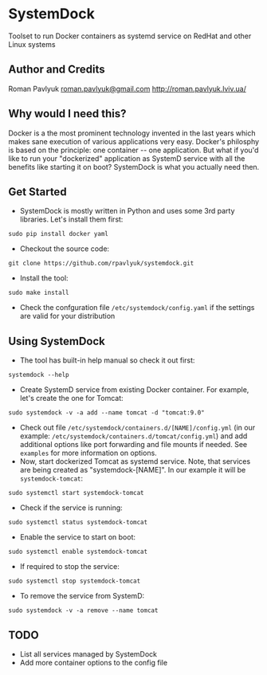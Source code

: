 # SystemDock
Toolset to run Docker containers as systemd service on RedHat and other Linux systems

## Author and Credits
Roman Pavlyuk <roman.pavlyuk@gmail.com>
http://roman.pavlyuk.lviv.ua/

## Why would I need this?
Docker is a the most prominent technology invented in the last years which makes sane execution of various applications very easy. Docker's philosphy is based on the principle: one container -- one application. But what if you'd like to run your "dockerized" application as SystemD service with all the benefits like starting it on boot? SystemDock is what you actually need then.

## Get Started
* SystemDock is mostly written in Python and uses some 3rd party libraries. Let's install them first:
```
sudo pip install docker yaml
```
* Checkout the source code:
```
git clone https://github.com/rpavlyuk/systemdock.git
```
* Install the tool:
```
sudo make install
```
* Check the confguration file ```/etc/systemdock/config.yaml``` if the settings are valid for your distribution

## Using SystemDock
* The tool has built-in help manual so check it out first:
```
systemdock --help
```
* Create SystemD service from existing Docker container. For example, let's create the one for Tomcat:
```
sudo systemdock -v -a add --name tomcat -d "tomcat:9.0"
```
* Check out file ```/etc/systemdock/containers.d/[NAME]/config.yml``` (in our example: ```/etc/systemdock/containers.d/tomcat/config.yml```) and add additional options like port forwarding and file mounts if needed. See ```examples``` for more information on options.
* Now, start dockerized Tomcat as systemd service. Note, that services are being created as "systemdock-[NAME]". In our example it will be ```systemdock-tomcat```:
```
sudo systemctl start systemdock-tomcat
```
* Check if the service is running:
```
sudo systemctl status systemdock-tomcat
```
* Enable the service to start on boot:
```
sudo systemctl enable systemdock-tomcat
```
* If required to stop the service:
```
sudo systemctl stop systemdock-tomcat
```
* To remove the service from SystemD:
```
sudo systemdock -v -a remove --name tomcat
```

## TODO
* List all services managed by SystemDock
* Add more container options to the config file
